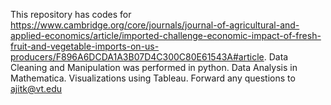 This repository has codes for https://www.cambridge.org/core/journals/journal-of-agricultural-and-applied-economics/article/imported-challenge-economic-impact-of-fresh-fruit-and-vegetable-imports-on-us-producers/F896A6DCDA1A3B07D4C300C80E61543A#article.
Data Cleaning and Manipulation was performed in python.
Data Analysis in Mathematica.
Visualizations using Tableau.
Forward any questions to ajitk@vt.edu
